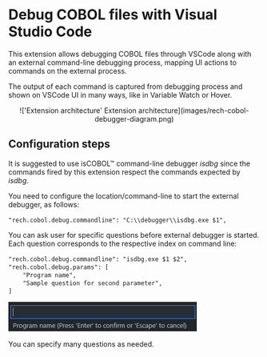 # Debug COBOL files with Visual Studio Code

This extension allows debugging COBOL files through VSCode along with an external command-line debugging process, mapping UI actions to commands on the external process.

The output of each command is captured from debugging process and shown on VSCode UI in many ways, like in Variable Watch or Hover.

<p align="center">
!['Extension architecture' Extension architecture](images/rech-cobol-debugger-diagram.png)
</p>

## Configuration steps

It is suggested to use isCOBOL™ command-line debugger _isdbg_ since the commands fired by this extension respect the commands expected by _isdbg_.

You need to configure the location/command-line to start the external debugger, as follows:


    "rech.cobol.debug.commandline": "C:\\debugger\\isdbg.exe $1",

You can ask user for specific questions before external debugger is started. Each question corresponds to the respective index on command line:

    "rech.cobol.debug.commandline": "isdbg.exe $1 $2",
    "rech.cobol.debug.params": [
        "Program name",
        "Sample question for second parameter",
    ]

!['Input UI' Input UI](images/program-name-input.png)

You can specify many questions as needed.
